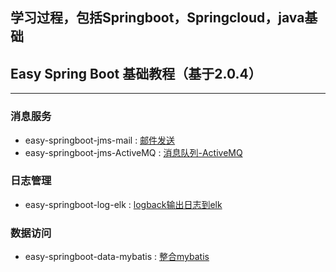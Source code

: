 ## 学习过程，包括Springboot，Springcloud，java基础

## Easy Spring Boot 基础教程（基于2.0.4）
***
### 消息服务
* easy-springboot-jms-mail  :   [邮件发送](http://blog.didispace.com/springbootmailsender/)   
* easy-springboot-jms-ActiveMQ  :   [消息队列-ActiveMQ](https://blog.csdn.net/songfeihu0810232/article/details/78648706)   
### 日志管理
* easy-springboot-log-elk   :   [logback输出日志到elk](https://www.cnblogs.com/zhyg/p/6994314.html)
### 数据访问
* easy-springboot-data-mybatis  :   [整合mybatis](https://blog.csdn.net/Winter_chen001/article/details/80010967)
    